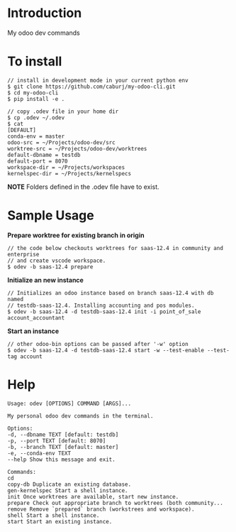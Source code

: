 # Introduction

My odoo dev commands

# To install

```
// install in development mode in your current python env
$ git clone https://github.com/caburj/my-odoo-cli.git
$ cd my-odoo-cli
$ pip install -e .

// copy .odev file in your home dir
$ cp .odev ~/.odev
$ cat
[DEFAULT]
conda-env = master
odoo-src = ~/Projects/odoo-dev/src
worktree-src = ~/Projects/odoo-dev/worktrees
default-dbname = testdb
default-port = 8070
workspace-dir = ~/Projects/workspaces
kernelspec-dir = ~/Projects/kernelspecs
```

**NOTE** Folders defined in the .odev file have to exist.

# Sample Usage

**Prepare worktree for existing branch in origin**

```
// the code below checkouts worktrees for saas-12.4 in community and enterprise
// and create vscode workspace.
$ odev -b saas-12.4 prepare
```

**Initialize an new instance**

```
// Initializes an odoo instance based on branch saas-12.4 with db named
// testdb-saas-12.4. Installing accounting and pos modules.
$ odev -b saas-12.4 -d testdb-saas-12.4 init -i point_of_sale account_accountant
```

**Start an instance**

```
// other odoo-bin options can be passed after '-w' option
$ odev -b saas-12.4 -d testdb-saas-12.4 start -w --test-enable --test-tag account
```

# Help

```
Usage: odev [OPTIONS] COMMAND [ARGS]...

My personal odoo dev commands in the terminal.

Options:
-d, --dbname TEXT [default: testdb]
-p, --port TEXT [default: 8070]
-b, --branch TEXT [default: master]
-e, --conda-env TEXT
--help Show this message and exit.

Commands:
cd
copy-db Duplicate an existing database.
gen-kernelspec Start a shell instance.
init Once worktrees are available, start new instance.
prepare Check out appropriate branch to worktrees (both community...
remove Remove `prepared` branch (workstrees and workspace).
shell Start a shell instance.
start Start an existing instance.
```

